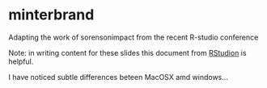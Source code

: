 # minterbrand

Adapting the work of sorensonimpact from the recent R-studio conference

Note: in writing content for these slides this document from
[RStudion](http://rmarkdown.rstudio.com/ioslides_presentation_format.html)
is helpful.

I have noticed subtle differences beteen MacOSX amd windows...

